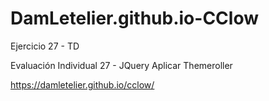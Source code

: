 # DamLetelier.github.io-CClow
Ejercicio 27 - TD

Evaluación Individual 27 - JQuery 
Aplicar Themeroller

https://damletelier.github.io/cclow/

